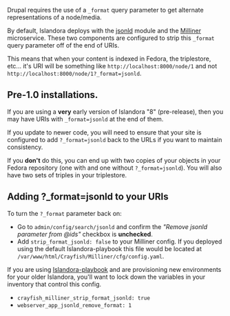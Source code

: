 Drupal requires the use of a `_format` query parameter to get alternate representations of a node/media.

By default, Islandora deploys with the [jsonld](https://github.com/Islandora/jsonld) module and the [Milliner](https://github.com/Islandora/Crayfish/tree/main/Milliner) microservice. These two components are configured to strip this `_format` query parameter off of the end of URIs.

This means that when your content is indexed in Fedora, the triplestore, etc... it's URI will
be something like `http://localhost:8000/node/1` and not `http://localhost:8000/node/1?_format=jsonld`.

## Pre-1.0 installations.

If you are using a __very__ early version of Islandora "8" (pre-release), then you may have URIs with `_format=jsonld` at the end of them.

If you update to newer code, you will need to ensure that your site is configured to add `?_format=jsonld`
back to the URLs if you want to maintain consistency.

If you **don't** do this, you can end up with two copies of your objects in your Fedora repository (one with and one without `?_format=jsonld`). You will also have two sets of triples in your triplestore.

## Adding ?_format=jsonld to your URIs

To turn the `?_format` parameter back on:

- Go to `admin/config/search/jsonld` and confirm the *"Remove jsonld parameter from @ids"* checkbox is **unchecked**.
- Add `strip_format_jsonld: false` to your Milliner config. If you deployed using the default Islandora-playbook this file would be located at `/var/www/html/Crayfish/Milliner/cfg/config.yaml`.

If you are using [Islandora-playbook](https://github.com/Islandora-Devops/Islandora-playbook) and are provisioning new environments for your older Islandora, you'll want to lock down the variables in your inventory that control this config.

- `crayfish_milliner_strip_format_jsonld: true`
- `webserver_app_jsonld_remove_format: 1`
